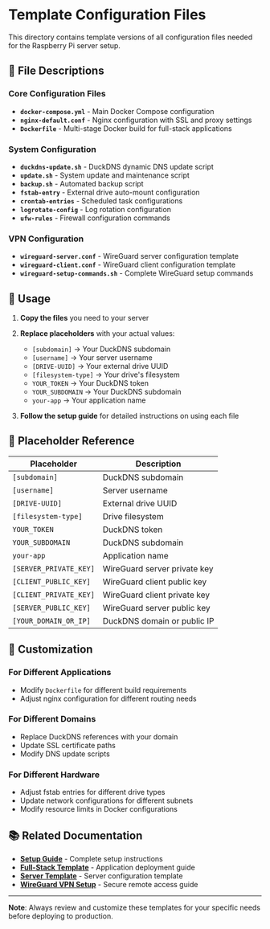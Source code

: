 # Template Configuration Files

This directory contains template versions of all configuration files needed for the Raspberry Pi server setup.

## 📁 File Descriptions

### Core Configuration Files
- **`docker-compose.yml`** - Main Docker Compose configuration
- **`nginx-default.conf`** - Nginx configuration with SSL and proxy settings
- **`Dockerfile`** - Multi-stage Docker build for full-stack applications

### System Configuration
- **`duckdns-update.sh`** - DuckDNS dynamic DNS update script
- **`update.sh`** - System update and maintenance script
- **`backup.sh`** - Automated backup script
- **`fstab-entry`** - External drive auto-mount configuration
- **`crontab-entries`** - Scheduled task configurations
- **`logrotate-config`** - Log rotation configuration
- **`ufw-rules`** - Firewall configuration commands

### VPN Configuration
- **`wireguard-server.conf`** - WireGuard server configuration template
- **`wireguard-client.conf`** - WireGuard client configuration template
- **`wireguard-setup-commands.sh`** - Complete WireGuard setup commands

## 🚀 Usage

1. **Copy the files** you need to your server
2. **Replace placeholders** with your actual values:
   - `[subdomain]` → Your DuckDNS subdomain
   - `[username]` → Your server username
   - `[DRIVE-UUID]` → Your external drive UUID
   - `[filesystem-type]` → Your drive's filesystem
   - `YOUR_TOKEN` → Your DuckDNS token
   - `YOUR_SUBDOMAIN` → Your DuckDNS subdomain
   - `your-app` → Your application name

3. **Follow the setup guide** for detailed instructions on using each file

## 📝 Placeholder Reference

| Placeholder | Description |
|-------------|-------------|
| `[subdomain]` | DuckDNS subdomain |
| `[username]` | Server username |
| `[DRIVE-UUID]` | External drive UUID |
| `[filesystem-type]` | Drive filesystem |
| `YOUR_TOKEN` | DuckDNS token |
| `YOUR_SUBDOMAIN` | DuckDNS subdomain |
| `your-app` | Application name |
| `[SERVER_PRIVATE_KEY]` | WireGuard server private key |
| `[CLIENT_PUBLIC_KEY]` | WireGuard client public key |
| `[CLIENT_PRIVATE_KEY]` | WireGuard client private key |
| `[SERVER_PUBLIC_KEY]` | WireGuard server public key |
| `[YOUR_DOMAIN_OR_IP]` | DuckDNS domain or public IP |

## 🔧 Customization

### For Different Applications
- Modify `Dockerfile` for different build requirements
- Adjust nginx configuration for different routing needs

### For Different Domains
- Replace DuckDNS references with your domain
- Update SSL certificate paths
- Modify DNS update scripts

### For Different Hardware
- Adjust fstab entries for different drive types
- Update network configurations for different subnets
- Modify resource limits in Docker configurations

## 📚 Related Documentation

- **[Setup Guide](../setup-guide.md)** - Complete setup instructions
- **[Full-Stack Template](../full-stack-app-deployment-template.md)** - Application deployment guide
- **[Server Template](../pi-server-template.md)** - Server configuration template
- **[WireGuard VPN Setup](../wireguard-vpn-setup.md)** - Secure remote access guide

---

**Note**: Always review and customize these templates for your specific needs before deploying to production.
